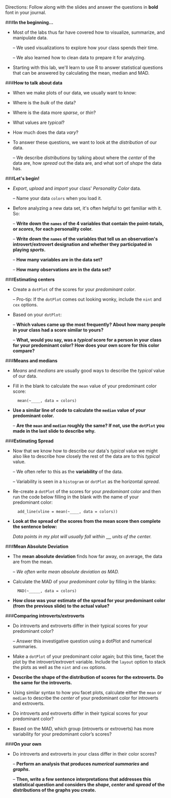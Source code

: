 ##
Directions: Follow along with the slides and answer the questions in **bold** font in your journal.

###**In the beginning...**
* Most of the labs thus far have covered how to visualize, summarize, and manipulate data.

    – We used visualizations to explore how your class spends their time.

    – We also learned how to clean data to prepare it for analyzing.

* Starting with this lab, we'll learn to use R to answer statistical questions that can be
answered by calculating the mean, median and MAD.

###**How to talk about data**
* When we make plots of our data, we usually want to know:

* Where is the *bulk* of the data?

* Where is the data more *sparse*, or *thin*?

* What values are *typical*?

* How much does the data *vary*?

* To answer these questions, we want to look at the *distribution* of our data.

    – We describe *distributions* by talking about where the *center* of the data are, how
    *spread* out the data are, and what sort of *shape* the data has.

###**Let's begin!**
* *Export*, *upload* and *import* your class' *Personality Color* data.

    – Name your data ```colors``` when you load it.

* Before analyzing a new data set, it's often helpful to get familiar with it. So:

    – **Write down the ```names``` of the 4 variables that contain the point-totals, or
    *scores*, for each personality color.**

    – **Write down the ```names``` of the variables that tell us an observation's introvert/extrovert designation and whether they participated in playing *sports*.**

    – **How many variables are in the data set?**

    – **How many observations are in the data set?**

###**Estimating centers**
* Create a ```dotPlot``` of the scores for your *predominant color*.

    – Pro-tip: If the ```dotPlot``` comes out looking wonky, include the ```nint``` and ```cex``` options. 

* Based on your ```dotPlot```:

    – **Which values came up the most frequently? About how many people in your
    class had a score similar to yours?**

    – **What, would you say, was a *typical* score for a person in your class for your
    predominant color? How does your own score for this color compare?**

###**Means and medians**

* *Means* and *medians* are usually good ways to describe the *typical* value of our data.

* Fill in the blank to calculate the ```mean``` value of your predominant color score:

        mean(~____, data = colors)

* **Use a similar line of code to calculate the ```median``` value of *your* predominant color.**

    – **Are the ```mean``` and ```median``` roughly the same? If not, use the ```dotPlot``` you made
    in the last slide to describe why.**

###**Estimating Spread**

* Now that we know how to describe our data's *typical* value we might also like to describe
how closely the rest of the data are to this *typical* value.

    – We often refer to this as the **variability** of the data.

    – Variability is seen in a ```histogram``` or ```dotPlot``` as the horizontal *spread*.

* Re-create a ```dotPlot``` of the scores for your *predominant* color and then run the code below filling in the blank with the name of your predominant color:    

        add_line(vline = mean(~____, data = colors))

* **Look at the spread of the scores from the mean score then complete the sentence below:**

    *Data points in my plot will usually fall within <u>&nbsp;&nbsp;&nbsp;&nbsp;</u> units of the center.*

###**Mean Absolute Deviation**
* The **mean absolute deviation** finds how far away, on average, the data are from the mean.

    – *We often write mean absolute deviation as MAD.*

* Calculate the MAD of your *predominant color* by filling in the blanks:

        MAD(~_____, data = colors)

* **How close was your estimate of the spread for your predominant color (from the previous slide) to the actual value?**

###**Comparing introverts/extroverts**
* Do introverts and extroverts differ in their typical scores for your predominant color?

    – Answer this investigative question using a dotPlot and numerical summaries.

* Make a ```dotPlot``` of your predominant color again; but this time, facet the plot by the introvert/extrovert variable. Include the ```layout``` option to stack the plots as well as the ```nint``` and ```cex``` options.

* **Describe the shape of the distribution of scores for the extroverts. Do the same for the introverts.**

* Using similar syntax to how you facet plots, calculate either the ```mean``` or ```median``` to describe the *center* of your predominant color for introverts and extroverts.

* Do introverts and extroverts differ in their typical scores for your predominant color?

* Based on the MAD, which group (introverts or extroverts) has more variability for your predominant color’s scores?

###**On your own**

* Do introverts and extroverts in your class differ in their color scores?

    – **Perform an analysis that produces *numerical summaries* and *graphs*.**

    – **Then, write a few sentence interpretations that addresses this statistical
    question and considers the *shape*, *center* and *spread* of the distributions of
    the graphs you create.**